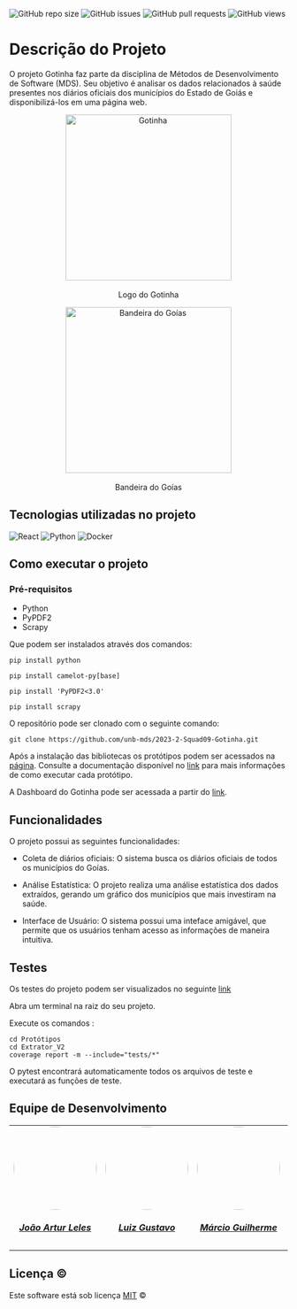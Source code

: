 ![GitHub repo size](https://img.shields.io/github/repo-size/unb-mds/2023-2-Squad09-Gotinha?style=for-the-badge)
![GitHub issues](https://img.shields.io/github/issues/unb-mds/2023-2-Squad09-Gotinha?style=for-the-badge)
![GitHub pull requests](https://img.shields.io/github/issues-pr/unb-mds/2023-2-Squad09-Gotinha?style=for-the-badge)
![GitHub views](https://komarev.com/ghpvc/?username=unb-mds&repo=2023-2-Squad09-Gotinha&color=blueviolet&style=for-the-badge&label=Views)

# Descrição do Projeto

O projeto Gotinha faz parte da disciplina de Métodos de Desenvolvimento de Software (MDS). Seu objetivo é analisar os dados relacionados à saúde presentes nos diários oficiais dos municípios do Estado de Goiás e disponibilizá-los em uma página web.

<p align="center">
<img src="./Imagens/Logo_Gotinha.png" alt="Gotinha" width="300" style="display: block; margin: 0 auto;">
  <br>
  Logo do Gotinha
</p>
<p align="center">
  <img src="https://upload.wikimedia.org/wikipedia/commons/thumb/b/be/Flag_of_Goi%C3%A1s.svg/243px-Flag_of_Goi%C3%A1s.svg.png" alt="Bandeira do Goías" width="300" style="display: block; margin: 0 auto;">
  <br>
  Bandeira do Goías
</p>

## Tecnologias utilizadas no projeto
  ![React](https://img.shields.io/badge/React-20232A?style=for-the-badge&logo=react&logoColor=61DAFB)
  ![Python](https://img.shields.io/badge/python-3670A0?style=for-the-badge&logo=python&logoColor=ffdd54)
  ![Docker](https://img.shields.io/badge/docker-%230db7ed.svg?style=for-the-badge&logo=docker&logoColor=white)

## Como executar o projeto

### Pré-requisitos

- Python
- PyPDF2
- Scrapy

Que podem ser instalados através dos comandos:
```
pip install python
```
```
pip install camelot-py[base]
```
```
pip install 'PyPDF2<3.0'
```
```
pip install scrapy
```

O repositório pode ser clonado com o seguinte comando:
```
git clone https://github.com/unb-mds/2023-2-Squad09-Gotinha.git
```
Após a instalação das bibliotecas os protótipos podem ser acessados na [página](./Protótipos/).
Consulte a documentação disponível no [link](./docs/Documentação%20dos%20Protótipos/) para mais informações de como executar cada protótipo.

A Dashboard do Gotinha pode ser acessada a partir do [link](https://unb-mds.github.io/2023.2_Gotinha/).

## Funcionalidades
O projeto possui as seguintes funcionalidades:

- Coleta de diários oficiais: O sistema busca os diários oficiais de todos os municípios do Goías.

- Análise Estatística: O projeto realiza uma análise estatística dos dados extraídos, gerando um gráfico dos municípios que mais investiram na saúde.

- Interface de Usuário: O sistema possui uma inteface amigável, que permite que os usuários tenham acesso as informações de maneira intuitiva.

## Testes

Os testes do projeto podem ser visualizados no seguinte [link](./docs/Testes/pytest.md)

Abra um terminal na raiz do seu projeto.

Execute os comandos :
```
cd Protótipos
cd Extrator_V2
coverage report -m --include="tests/*"
```

O pytest encontrará automaticamente todos os arquivos de teste e executará as funções de teste.

## Equipe de Desenvolvimento

<center>
<table style="margin-left: auto; margin-right: auto;">
    <tr>
        <td align="center">
            <a href="https://github.com/joao-artl">
                <img style="border-radius: 50%;" src="https://github.com/joao-artl.png" width="150px;"/>
                <h5 class="text-center">João Artur Leles</h5>
            </a>
        </td>
        <td align="center">
            <a href="https://github.com/LuizGust4vo">
                <img style="border-radius: 50%;" src="https://github.com/LuizGust4vo.png" width="150px;"/>
                <h5 class="text-center">Luiz Gustavo</h5>
            </a>
        </td>
        <td align="center">
            <a href="https://github.com/Mxrcio">
                <img style="border-radius: 50%;" src="https://github.com/Mxrcio.png" width="150px;"/>
                <h5 class="text-center">Márcio Guilherme</h5>
            </a>
        </td>
        <td align="center">
            <a href="https://github.com/dudaV228">
                <img style="border-radius: 50%;" src="https://github.com/dudaV228.png" width="150px;"/>
                <h5 class="text-center">Maria Eduarda</h5>
            </a>
        </td>
        <td align="center">
            <a href="https://github.com/paulomh">
                <img style="border-radius: 50%;" src="https://github.com/paulomh.png" width="150px;"/>
                <h5 class="text-center">Paulo Henrique</h5>
            </a>
        </td>
         <td align="center">
            <a href="https://github.com/yanzin00">
                <img style="border-radius: 50%;" src="https://github.com/yanzin00.png" width="150px;"/>
                <h5 class="text-center">Yan Lucas</h5>
            </a>
        </td>
</table>

</center>

## Licença ©

Este software está sob licença [MIT](https://github.com/nhn/tui.editor/blob/master/LICENSE) ©